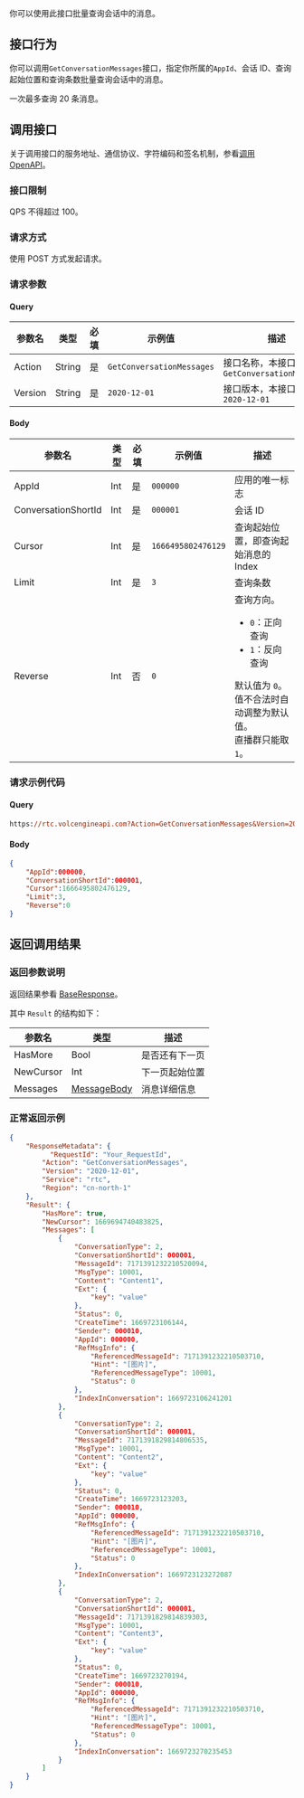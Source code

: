 你可以使用此接口批量查询会话中的消息。

## 接口行为

你可以调用`GetConversationMessages`接口，指定你所属的`AppId`、会话 ID、查询起始位置和查询条数批量查询会话中的消息。 

一次最多查询 20 条消息。
## 调用接口

关于调用接口的服务地址、通信协议、字符编码和签名机制，参看[调用 OpenAPI](412251)。
### 接口限制

QPS 不得超过 100。
### 请求方式

使用 POST 方式发起请求。

### 请求参数

#### Query

| **参数名** | **类型** | **必填** | **示例值** | **描述** |
| --- | --- | --- | --- | --- |
| Action | String | 是 | `GetConversationMessages` |  接口名称，本接口取值：`GetConversationMessages`|
| Version | String | 是 | `2020-12-01` | 接口版本，本接口取值：`2020-12-01` |


#### Body

| **参数名** | **类型** | **必填** | **示例值** |**描述** |
| --- | --- | --- | --- |--- |
| AppId | Int | 是 |`000000` | 应用的唯一标志 |
| ConversationShortId | Int |是 | `000001` | 会话 ID |
| Cursor | Int | 是 | `1666495802476129` | 查询起始位置，即查询起始消息的 Index |
| Limit | Int | 是 | `3` | 查询条数 |
| Reverse | Int | 否 | `0` | 查询方向。<ul><li> `0`：正向查询</li><li> `1`：反向查询</li></ul> 默认值为 `0`。值不合法时自动调整为默认值。<br>直播群只能取 `1`。 |


### 请求示例代码

#### Query

```postscript
https://rtc.volcengineapi.com?Action=GetConversationMessages&Version=2020-12-01
```

#### Body

```json
{
    "AppId":000000,
    "ConversationShortId":000001,
    "Cursor":1666495802476129,
    "Limit":3,
    "Reverse":0
}
```
## 返回调用结果

### 返回参数说明

返回结果参看 [BaseResponse](192711.md#baseresponse)。

其中 `Result` 的结构如下：

| 参数名 | 类型 | 描述 |
| --- | --- | --- |
| HasMore | Bool| 是否还有下一页 |
| NewCursor | Int | 下一页起始位置 |
| Messages |   [MessageBody](192711.md#messagebody) |消息详细信息|



### 正常返回示例

```json
{
    "ResponseMetadata": {
	      "RequestId": "Your_RequestId",    
        "Action": "GetConversationMessages",
        "Version": "2020-12-01",
        "Service": "rtc",        
        "Region": "cn-north-1"
    },
    "Result": {
        "HasMore": true,
        "NewCursor": 1669694740483825,
        "Messages": [
            {
                "ConversationType": 2,
                "ConversationShortId": 000001,
                "MessageId": 7171391232210520094,
                "MsgType": 10001,
                "Content": "Content1",
                "Ext": {
                    "key": "value"
                },
                "Status": 0,
                "CreateTime": 1669723106144,
                "Sender": 000010,
                "AppId": 000000,
                "RefMsgInfo": {
                    "ReferencedMessageId": 7171391232210503710,
                    "Hint": "[图片]",
                    "ReferencedMessageType": 10001,
                    "Status": 0
                },
                "IndexInConversation": 1669723106241201
            },
            {
                "ConversationType": 2,
                "ConversationShortId": 000001,
                "MessageId": 7171391829814806535,
                "MsgType": 10001,
                "Content": "Content2",
                "Ext": {
                    "key": "value"
                },
                "Status": 0,
                "CreateTime": 1669723123203,
                "Sender": 000010,
                "AppId": 000000,
                "RefMsgInfo": {
                    "ReferencedMessageId": 7171391232210503710,
                    "Hint": "[图片]",
                    "ReferencedMessageType": 10001,
                    "Status": 0
                },
                "IndexInConversation": 1669723123272087
            },
            {
                "ConversationType": 2,
                "ConversationShortId": 000001,
                "MessageId": 7171391829814839303,
                "MsgType": 10001,
                "Content": "Content3",
                "Ext": {
                    "key": "value"
                },
                "Status": 0,
                "CreateTime": 1669723270194,
                "Sender": 000010,
                "AppId": 000000,
                "RefMsgInfo": {
                    "ReferencedMessageId": 7171391232210503710,
                    "Hint": "[图片]",
                    "ReferencedMessageType": 10001,
                    "Status": 0
                },
                "IndexInConversation": 1669723270235453
            }
        ]
    }
}
```